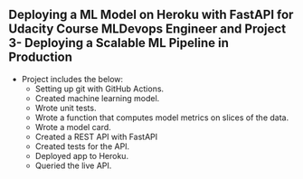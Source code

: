 ## Deploying a ML Model on Heroku with FastAPI for Udacity Course MLDevops Engineer and Project 3- Deploying a Scalable ML Pipeline in Production


* Project includes the below:
    * Setting up git with GitHub Actions.
    * Created machine learning model.
    * Wrote unit tests.
    * Wrote a function that computes model metrics on slices of the data.
    * Wrote a model card.
    * Created a REST API with FastAPI
    * Created tests for the API.
    * Deployed app to Heroku.
    * Queried the live API.

